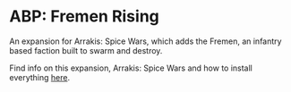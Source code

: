 # ABP: Fremen Rising
An expansion for Arrakis: Spice Wars, which adds the Fremen, an infantry based faction built to swarm and destroy.

Find info on this expansion, Arrakis: Spice Wars and how to install everything [here](https://github.com/gdigrenadier/Arrakis-Spice-Wars/wiki/Home-&-FAQ).
